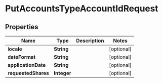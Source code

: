 
# PutAccountsTypeAccountIdRequest

## Properties
Name | Type | Description | Notes
------------ | ------------- | ------------- | -------------
**locale** | **String** |  |  [optional]
**dateFormat** | **String** |  |  [optional]
**applicationDate** | **String** |  |  [optional]
**requestedShares** | **Integer** |  |  [optional]



